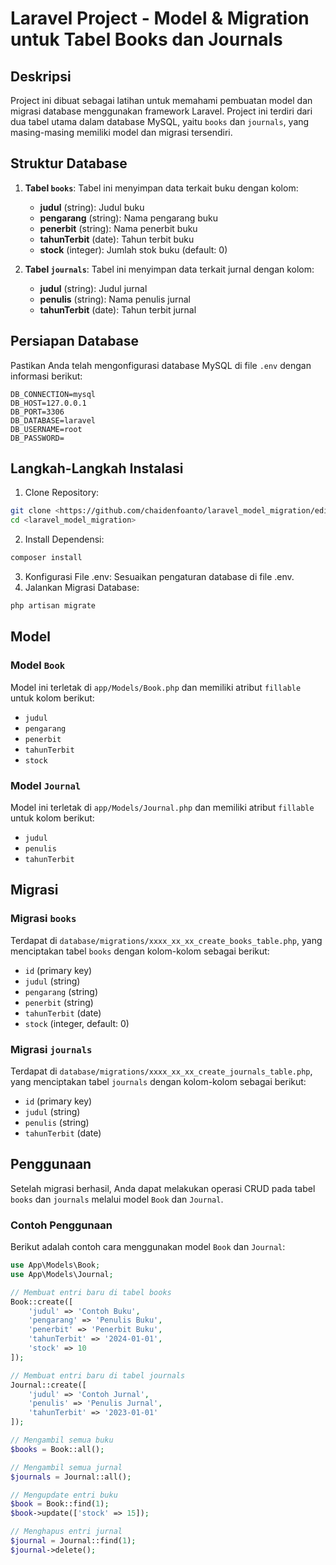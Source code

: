 # Laravel Project - Model & Migration untuk Tabel Books dan Journals

## Deskripsi
Project ini dibuat sebagai latihan untuk memahami pembuatan model dan migrasi database menggunakan framework Laravel. Project ini terdiri dari dua tabel utama dalam database MySQL, yaitu `books` dan `journals`, yang masing-masing memiliki model dan migrasi tersendiri.

## Struktur Database
1. **Tabel `books`**:
   Tabel ini menyimpan data terkait buku dengan kolom:
   - **judul** (string): Judul buku
   - **pengarang** (string): Nama pengarang buku
   - **penerbit** (string): Nama penerbit buku
   - **tahunTerbit** (date): Tahun terbit buku
   - **stock** (integer): Jumlah stok buku (default: 0)

2. **Tabel `journals`**:
   Tabel ini menyimpan data terkait jurnal dengan kolom:
   - **judul** (string): Judul jurnal
   - **penulis** (string): Nama penulis jurnal
   - **tahunTerbit** (date): Tahun terbit jurnal

## Persiapan Database
Pastikan Anda telah mengonfigurasi database MySQL di file `.env` dengan informasi berikut:

```env
DB_CONNECTION=mysql
DB_HOST=127.0.0.1
DB_PORT=3306
DB_DATABASE=laravel
DB_USERNAME=root
DB_PASSWORD=
```

## Langkah-Langkah Instalasi
1. Clone Repository:
```bash
git clone <https://github.com/chaidenfoanto/laravel_model_migration/edit/main/>
cd <laravel_model_migration>
```
2. Install Dependensi:
```bash
composer install
```
3. Konfigurasi File .env: Sesuaikan pengaturan database di file .env.
4. Jalankan Migrasi Database:
```bash
php artisan migrate
```

## Model
### Model `Book`
Model ini terletak di `app/Models/Book.php` dan memiliki atribut `fillable` untuk kolom berikut:
- `judul`
- `pengarang`
- `penerbit`
- `tahunTerbit`
- `stock`

### Model `Journal`
Model ini terletak di `app/Models/Journal.php` dan memiliki atribut `fillable` untuk kolom berikut:
- `judul`
- `penulis`
- `tahunTerbit`

## Migrasi
### Migrasi `books`
Terdapat di `database/migrations/xxxx_xx_xx_create_books_table.php`, yang menciptakan tabel `books` dengan kolom-kolom sebagai berikut:
- `id` (primary key)
- `judul` (string)
- `pengarang` (string)
- `penerbit` (string)
- `tahunTerbit` (date)
- `stock` (integer, default: 0)

### Migrasi `journals`
Terdapat di `database/migrations/xxxx_xx_xx_create_journals_table.php`, yang menciptakan tabel `journals` dengan kolom-kolom sebagai berikut:
- `id` (primary key)
- `judul` (string)
- `penulis` (string)
- `tahunTerbit` (date)

## Penggunaan
Setelah migrasi berhasil, Anda dapat melakukan operasi CRUD pada tabel `books` dan `journals` melalui model `Book` dan `Journal`.

### Contoh Penggunaan
Berikut adalah contoh cara menggunakan model `Book` dan `Journal`:

```php
use App\Models\Book;
use App\Models\Journal;

// Membuat entri baru di tabel books
Book::create([
    'judul' => 'Contoh Buku',
    'pengarang' => 'Penulis Buku',
    'penerbit' => 'Penerbit Buku',
    'tahunTerbit' => '2024-01-01',
    'stock' => 10
]);

// Membuat entri baru di tabel journals
Journal::create([
    'judul' => 'Contoh Jurnal',
    'penulis' => 'Penulis Jurnal',
    'tahunTerbit' => '2023-01-01'
]);

// Mengambil semua buku
$books = Book::all();

// Mengambil semua jurnal
$journals = Journal::all();

// Mengupdate entri buku
$book = Book::find(1);
$book->update(['stock' => 15]);

// Menghapus entri jurnal
$journal = Journal::find(1);
$journal->delete();
```
